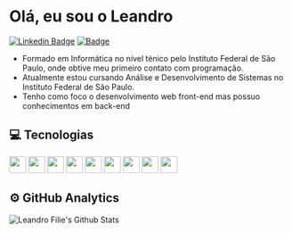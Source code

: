 # Olá, eu sou o Leandro

[![Linkedin Badge](https://img.shields.io/badge/-LinkedIn-blue?style=flat&logo=Linkedin&logoColor=white&link=https://www.linkedin.com/in/leandrofilie//)](https://www.linkedin.com/in/leandrofilie//)
[![ Badge](https://img.shields.io/badge/-Gmail-c14438?style=flat&logo=Gmail&logoColor=white&link=mailto:leandro.gfilie@gmail.com)](mailto:leandro.gfilie@gmail.com)

<ul>
   <li>Formado em Informática no nível ténico pelo Instituto Federal de São Paulo, onde obtive meu primeiro contato com programação.</li>
   <li>Atualmente estou cursando Análise e Desenvolvimento de Sistemas no Instituto Federal de São Paulo.</li>
   <li>Tenho como foco o desenvolvimento web front-end mas possuo conhecimentos em back-end</li>
</ul>

## :computer: Tecnologias
<code><img src="https://skillicons.dev/icons?i=ts" height="30"></code>
<code><img src="https://skillicons.dev/icons?i=react" height="30"></code>
<code><img src="https://skillicons.dev/icons?i=styledcomponents" height="30"></code>
<code><img src="https://skillicons.dev/icons?i=nodejs" height="30"></code>
<code><img src="https://skillicons.dev/icons?i=html" height="30"></code>
<code><img src="https://skillicons.dev/icons?i=css" height="30"></code>
<code><img src="https://skillicons.dev/icons?i=js" height="30"></code>
<code><img src="https://skillicons.dev/icons?i=aws" height="30"></code>
<code><img src="https://skillicons.dev/icons?i=git" height="30"></code>

## :gear: GitHub Analytics
  <p align="center">
    <img align="left" src="https://github-readme-stats.vercel.app/api?username=LeandroFilie&show_icons=true&theme=dracula&include_all_commits=true&count_private=true" alt="Leandro Filie's Github Stats" />
  </p>

